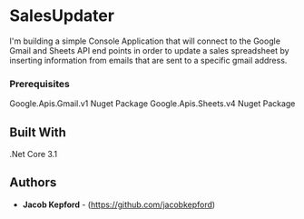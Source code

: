 # SalesUpdater

I'm building a simple Console Application that will connect to the Google Gmail and Sheets API end points in order to update a sales spreadsheet by inserting information from emails that are sent to a specific gmail address.

### Prerequisites

Google.Apis.Gmail.v1 Nuget Package
Google.Apis.Sheets.v4 Nuget Package

## Built With

.Net Core 3.1

## Authors

* **Jacob Kepford** - (https://github.com/jacobkepford)
